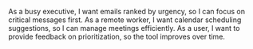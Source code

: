 As a busy executive, I want emails ranked by urgency, so I can focus on critical messages first.
As a remote worker, I want calendar scheduling suggestions, so I can manage meetings efficiently.
As a user, I want to provide feedback on prioritization, so the tool improves over time.
